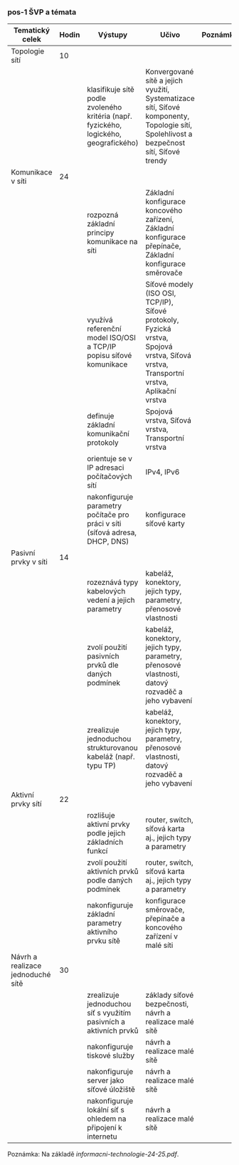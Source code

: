 ### pos-1 ŠVP a témata

| Tematický celek                   | Hodin | Výstupy                                                      | Učivo                                                        | Poznámka |
| --------------------------------- | ----- | ------------------------------------------------------------ | ------------------------------------------------------------ | -------- |
| Topologie sítí                    | 10    |                                                              |                                                              |          |
|                                   |       | klasifikuje sítě podle zvoleného kritéria (např. fyzického, logického, geografického) | Konvergované sítě a jejich využití, Systematizace sítí, Síťové komponenty, Topologie sítí, Spolehlivost a bezpečnost sítí, Síťové trendy |          |
| Komunikace v síti                 | 24    |                                                              |                                                              |          |
|                                   |       | rozpozná základní principy komunikace na síti                | Základní konfigurace koncového zařízení, Základní konfigurace přepínače, Základní konfigurace směrovače |          |
|                                   |       | využívá referenční model ISO/OSI a TCP/IP popisu síťové komunikace | Síťové modely (ISO OSI, TCP/IP), Síťové protokoly, Fyzická vrstva, Spojová vrstva, Síťová vrstva, Transportní vrstva, Aplikační vrstva |          |
|                                   |       | definuje základní komunikační protokoly                      | Spojová vrstva, Síťová vrstva, Transportní vrstva            |          |
|                                   |       | orientuje se v IP adresaci počítačových sítí                 | IPv4, IPv6                                                   |          |
|                                   |       | nakonfiguruje parametry počítače pro práci v síti (síťová adresa, DHCP, DNS) | konfigurace síťové karty                                     |          |
| Pasivní prvky v síti              | 14    |                                                              |                                                              |          |
|                                   |       | rozeznává typy kabelových vedení a jejich parametry          | kabeláž, konektory, jejich typy, parametry, přenosové vlastnosti |          |
|                                   |       | zvolí použití pasivních prvků dle daných podmínek            | kabeláž, konektory, jejich typy, parametry, přenosové vlastnosti, datový rozvaděč a jeho vybavení |          |
|                                   |       | zrealizuje jednoduchou strukturovanou kabeláž (např. typu TP) | kabeláž, konektory, jejich typy, parametry, přenosové vlastnosti, datový rozvaděč a jeho vybavení |          |
| Aktivní prvky sítí                | 22    |                                                              |                                                              |          |
|                                   |       | rozlišuje aktivní prvky podle jejich základních funkcí       | router, switch, síťová karta aj., jejich typy a parametry    |          |
|                                   |       | zvolí použití aktivních prvků podle daných podmínek          | router, switch, síťová karta aj., jejich typy a parametry    |          |
|                                   |       | nakonfiguruje základní parametry aktivního prvku sítě        | konfigurace směrovače, přepínače a koncového zařízení v malé síti |          |
| Návrh a realizace jednoduché sítě | 30    |                                                              |                                                              |          |
|                                   |       | zrealizuje jednoduchou síť s využitím pasivních a aktivních prvků | základy síťové bezpečnosti, návrh a realizace malé sítě      |          |
|                                   |       | nakonfiguruje tiskové služby                                 | návrh a realizace malé sítě                                  |          |
|                                   |       | nakonfiguruje server jako síťové úložiště                    | návrh a realizace malé sítě                                  |          |
|                                   |       | nakonfiguruje lokální síť s ohledem na připojení k internetu | návrh a realizace malé sítě                                  |          |

Poznámka: Na základě  *informacni-technologie-24-25.pdf*.